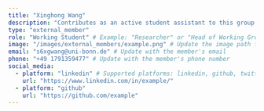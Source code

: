 ```yaml
---
title: "Xinghong Wang"
description: "Contributes as an active student assistant to this group. Pursuing Masters at University of Bonn."
type: "external_member"
role: "Working Student" # Example: "Researcher" or "Head of Working Group"
image: "/images/external_members/example.png" # Update the image path for the member
email: "s6xgwang@uni-bonn.de" # Update with the member's email
phone: "+49 1791359477" # Update with the member's phone number
social_media:
  - platform: "linkedin" # Supported platforms: linkedin, github, twitter, etc.
    url: "https://www.linkedin.com/in/example/"
  - platform: "github"
    url: "https://github.com/example"
---
```

